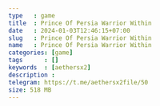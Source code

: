 ```yaml
---
type   : game
title  : Prince Of Persia Warrior Within
date   : 2024-01-03T12:46:15+07:00
slug   : Prince Of Persia Warrior Within
name   : Prince Of Persia Warrior Within
categories: [game]
tags      : []
keywords  : [aethersx2]
description :
telegram: https://t.me/aethersx2file/50
size: 518 MB
---
```



